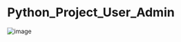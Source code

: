 # Python_Project_User_Admin

![image](https://github.com/user-attachments/assets/e02826df-62ce-46f6-a27e-7a419fbfcabc)

